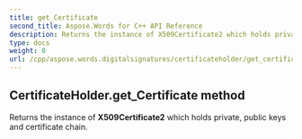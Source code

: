 ```yaml
---
title: get_Certificate
second_title: Aspose.Words for C++ API Reference
description: Returns the instance of X509Certificate2 which holds private, public keys and certificate chain. 
type: docs
weight: 0
url: /cpp/aspose.words.digitalsignatures/certificateholder/get_certificate/
---
```

## CertificateHolder.get_Certificate method


Returns the instance of **X509Certificate2** which holds private, public keys and certificate chain.


